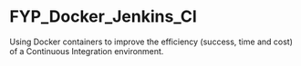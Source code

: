 # FYP_Docker_Jenkins_CI
Using Docker containers to improve the efficiency (success, time and cost) of a Continuous Integration environment.
